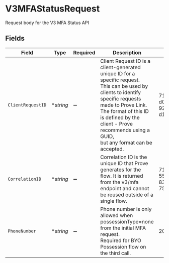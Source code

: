 # V3MFAStatusRequest

Request body for the V3 MFA Status API


## Fields

| Field                                                                                                                                                                                                                                                                   | Type                                                                                                                                                                                                                                                                    | Required                                                                                                                                                                                                                                                                | Description                                                                                                                                                                                                                                                             | Example                                                                                                                                                                                                                                                                 |
| ----------------------------------------------------------------------------------------------------------------------------------------------------------------------------------------------------------------------------------------------------------------------- | ----------------------------------------------------------------------------------------------------------------------------------------------------------------------------------------------------------------------------------------------------------------------- | ----------------------------------------------------------------------------------------------------------------------------------------------------------------------------------------------------------------------------------------------------------------------- | ----------------------------------------------------------------------------------------------------------------------------------------------------------------------------------------------------------------------------------------------------------------------- | ----------------------------------------------------------------------------------------------------------------------------------------------------------------------------------------------------------------------------------------------------------------------- |
| `ClientRequestID`                                                                                                                                                                                                                                                       | **string*                                                                                                                                                                                                                                                               | :heavy_minus_sign:                                                                                                                                                                                                                                                      | Client Request ID is a client-generated unique ID for a specific request.<br/>This can be used by clients to identify specific requests made to Prove Link.<br/>The format of this ID is defined by the client - Prove recommends using a GUID,<br/>but any format can be accepted. | 71010d88-d0e7-4a24-9297-d1be6fefde81                                                                                                                                                                                                                                    |
| `CorrelationID`                                                                                                                                                                                                                                                         | **string*                                                                                                                                                                                                                                                               | :heavy_minus_sign:                                                                                                                                                                                                                                                      | Correlation ID is the unique ID that Prove generates for the flow. It is returned<br/>from the v3/mfa endpoint and cannot be reused outside of a single flow.                                                                                                           | 713189b8-5555-4b08-83ba-75d08780aebd                                                                                                                                                                                                                                    |
| `PhoneNumber`                                                                                                                                                                                                                                                           | **string*                                                                                                                                                                                                                                                               | :heavy_minus_sign:                                                                                                                                                                                                                                                      | Phone number is only allowed when possessionType=none from the initial MFA request.<br/>Required for BYO Possession flow on the third call.                                                                                                                             | 2001004011                                                                                                                                                                                                                                                              |